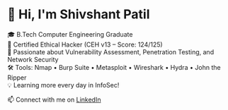 # 👋 Hi, I'm Shivshant Patil

🎓 B.Tech Computer Engineering Graduate  
🎯 Certified Ethical Hacker (CEH v13 – Score: 124/125)  
🔐 Passionate about Vulnerability Assessment, Penetration Testing, and Network Security  
🛠️ Tools: Nmap • Burp Suite • Metasploit • Wireshark • Hydra • John the Ripper  
💡 Learning more every day in InfoSec!

📫 Connect with me on [LinkedIn](linkedin.com/in/shivshant-patil-b58aaa281)
